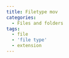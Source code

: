 ```yaml
---
title: Filetype mov
categories:
  - Files and folders
tags:
  - file
  - 'file type'
  - extension
---
```

